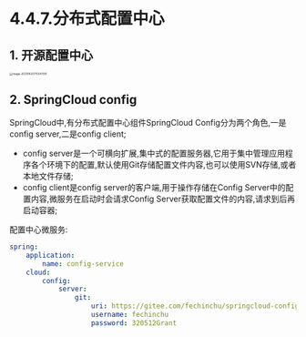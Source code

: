 # 4.4.7.分布式配置中心

## 1. 开源配置中心

<img src="https://fechin-picgo.oss-cn-shanghai.aliyuncs.com/PicGo/image-20210425175347931.png" alt="image-20210425175347931" style="zoom:33%;" />

## 2. SpringCloud config

SpringCloud中,有分布式配置中心组件SpringCloud Config分为两个角色,一是config server,二是config client;

* config server是一个可横向扩展,集中式的配置服务器,它用于集中管理应用程序各个环境下的配置,默认使用Git存储配置文件内容,也可以使用SVN存储,或者本地文件存储;
* config client是config server的客户端,用于操作存储在Config Server中的配置内容,微服务在启动时会请求Config Server获取配置文件的内容,请求到后再启动容器;

配置中心微服务:

~~~yml
spring:
	application:
		name: config-service 
	cloud:
		config:
			server:
				git:
					uri: https://gitee.com/fechinchu/springcloud-config.git 
					username: fechinchu 
					password: 320512Grant
~~~



